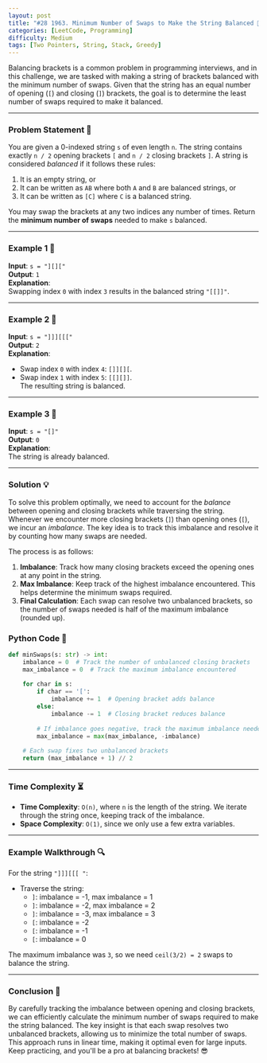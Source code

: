 ```yaml
---
layout: post  
title: "#28 1963. Minimum Number of Swaps to Make the String Balanced 🧠🚀"
categories: [LeetCode, Programming]
difficulty: Medium
tags: [Two Pointers, String, Stack, Greedy]
---
```


Balancing brackets is a common problem in programming interviews, and in this challenge, we are tasked with making a string of brackets balanced with the minimum number of swaps. Given that the string has an equal number of opening (`[`) and closing (`]`) brackets, the goal is to determine the least number of swaps required to make it balanced.

---

### Problem Statement 📄

You are given a 0-indexed string `s` of even length `n`. The string contains exactly `n / 2` opening brackets `[` and `n / 2` closing brackets `]`. A string is considered *balanced* if it follows these rules:
1. It is an empty string, or
2. It can be written as `AB` where both `A` and `B` are balanced strings, or
3. It can be written as `[C]` where `C` is a balanced string.

You may swap the brackets at any two indices any number of times. Return the **minimum number of swaps** needed to make `s` balanced.

---

### Example 1 🔢

**Input**: `s = "][]["`  
**Output**: `1`  
**Explanation**:  
Swapping index `0` with index `3` results in the balanced string `"[[]]"`.

---

### Example 2 🔢

**Input**: `s = "]]][[["`  
**Output**: `2`  
**Explanation**:  
- Swap index `0` with index `4`: `[]][][`.
- Swap index `1` with index `5`: `[[][]]`.  
The resulting string is balanced.

---

### Example 3 🔢

**Input**: `s = "[]"`  
**Output**: `0`  
**Explanation**:  
The string is already balanced.

---

### Solution 💡

To solve this problem optimally, we need to account for the *balance* between opening and closing brackets while traversing the string. Whenever we encounter more closing brackets (`]`) than opening ones (`[`), we incur an *imbalance*. The key idea is to track this imbalance and resolve it by counting how many swaps are needed.

The process is as follows:
1. **Imbalance**: Track how many closing brackets exceed the opening ones at any point in the string.
2. **Max Imbalance**: Keep track of the highest imbalance encountered. This helps determine the minimum swaps required.
3. **Final Calculation**: Each swap can resolve two unbalanced brackets, so the number of swaps needed is half of the maximum imbalance (rounded up).

### Python Code 🐍

```python
def minSwaps(s: str) -> int:
    imbalance = 0  # Track the number of unbalanced closing brackets
    max_imbalance = 0  # Track the maximum imbalance encountered
    
    for char in s:
        if char == '[':
            imbalance += 1  # Opening bracket adds balance
        else:
            imbalance -= 1  # Closing bracket reduces balance
        
        # If imbalance goes negative, track the maximum imbalance needed
        max_imbalance = max(max_imbalance, -imbalance)
    
    # Each swap fixes two unbalanced brackets
    return (max_imbalance + 1) // 2
```

---

### Time Complexity ⏳

- **Time Complexity**: `O(n)`, where `n` is the length of the string. We iterate through the string once, keeping track of the imbalance.
- **Space Complexity**: `O(1)`, since we only use a few extra variables.

---

### Example Walkthrough 🔍

For the string `"]]][[[ "`:

- Traverse the string:
  - `]`: imbalance = -1, max imbalance = 1
  - `]`: imbalance = -2, max imbalance = 2
  - `]`: imbalance = -3, max imbalance = 3
  - `[`: imbalance = -2
  - `[`: imbalance = -1
  - `[`: imbalance = 0

The maximum imbalance was `3`, so we need `ceil(3/2) = 2` swaps to balance the string.

---

### Conclusion 🎯

By carefully tracking the imbalance between opening and closing brackets, we can efficiently calculate the minimum number of swaps required to make the string balanced. The key insight is that each swap resolves two unbalanced brackets, allowing us to minimize the total number of swaps. This approach runs in linear time, making it optimal even for large inputs. Keep practicing, and you'll be a pro at balancing brackets! 😎

